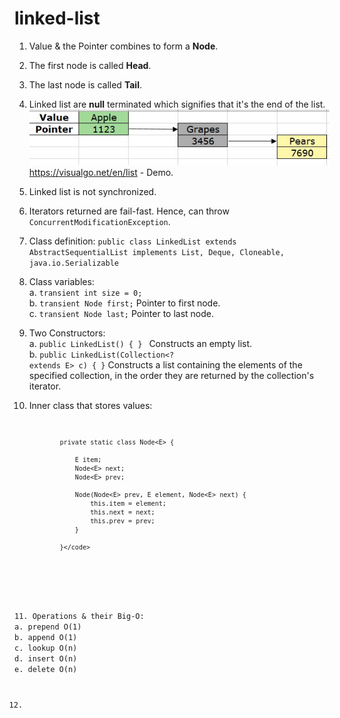 # linked-list 

1. Value & the Pointer combines to form a <b>Node</b>.
2. The first node is called <b>Head</b>.
3. The last node is called <b>Tail</b>.
4. Linked list are <b>null</b> terminated which signifies that it's the end of the list.
![alt text](https://github.com/PS00161093/linked-list/blob/main/LinkedList.jpg?raw=true)
https://visualgo.net/en/list - Demo.
5. Linked list is not synchronized.
6. Iterators returned are fail-fast. Hence, can throw <code>ConcurrentModificationException</code>.
7. Class definition: <code>public class LinkedList<E> extends AbstractSequentialList<E> implements List<E>, Deque<E>, Cloneable, java.io.Serializable</code>
8. Class variables:
<br>a. <code>transient int size = 0;</code> 
<br>b. <code>transient Node<E> first;</code> Pointer to first node.
<br>c. <code>transient Node<E> last;</code> Pointer to last node.<br>
9. Two Constructors:
<br>a. <code>public LinkedList() { } </code> Constructs an empty list.
<br>b. <code>public LinkedList(Collection<? extends E> c) { }</code> Constructs a list containing the elements of the specified collection, in the order they are returned by the collection's iterator.
10. Inner class that stores values:<code>

                private static class Node<E> {
                
                    E item;
                    Node<E> next;
                    Node<E> prev;
            
                    Node(Node<E> prev, E element, Node<E> next) {
                        this.item = element;
                        this.next = next;
                        this.prev = prev;
                    }
                    
                }</code>
<br>
11. Operations & their Big-O:
a. prepend O(1)
b. append O(1)
c. lookup O(n)
d. insert O(n)
e. delete O(n)

12. 
